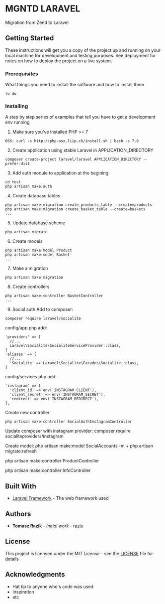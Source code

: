 MGNTD LARAVEL
====
Migration from Zend to Laravel

## Getting Started

These instructions will get you a copy of the project up and running on your local machine for development and testing purposes. 
See deployment for notes on how to deploy the project on a live system.

### Prerequisites

What things you need to install the software and how to install them

```
to do
```

### Installing

A step by step series of examples that tell you have to get a development env running

1. Make sure you've installed PHP >= 7
```
OSX: curl -s http://php-osx.liip.ch/install.sh | bash -s 7.0
```
2. Create application using stable Laravel in APPLICATION_DIRECTORY
```
composer create-project laravel/laravel APPLICATION_DIRECTORY --prefer-dist
```
3. Add auth module to application at the begining
```
cd test
php artisan make:auth
```
4. Create database tables
```
php artisan make:migration create_products_table --create=products
php artisan make:migration create_basket_table --create=baskets
...
```
5. Update database scheme
```
php artisan migrate
```
6. Create models
```
php artisan make:model Product
php artisan make:model Basket
...
```
7. Make a migration
```
php artisan make:migration 
```
8. Create controllers
```
php artisan make:controller BasketController
...
```
9. Social auth
Add to composer:
```
composer require laravel/socialite
```
config/app.php add:
```
'providers' => [
  //...
  Laravel\Socialite\SocialiteServiceProvider::class,
]
'aliases' => [
  //...
  'Socialite' => Laravel\Socialite\Facades\Socialite::class,
]
```
config/services.php add:
```
'instagram' => [
  'client_id' => env('INSTAGRAM_CLIENT'),
  'client_secret' => env('INSTAGRAM_SECRET'),
  'redirect' => env('INSTAGRAM_REDIRECT'),
],
```
Create new controller
```
php artisan make:controller SocialAuthInstagramController
```

Update composer with instagram provider:
composer require socialiteproviders/instagram

Create model:
php artisan make:model SocialAccounts -m
+
php artisan migrate:refresh

php artisan make:controller ProductController

php artisan make:controller InfoController


## Built With

* [Laravel Framework](https://laravel.com/docs) - The web framework used

## Authors

* **Tomasz Razik** - *Initial work* - [raziu](https://github.com/raziu)

## License

This project is licensed under the MIT License - see the [LICENSE](LICENSE) file for details

## Acknowledgments

* Hat tip to anyone who's code was used
* Inspiration
* etc